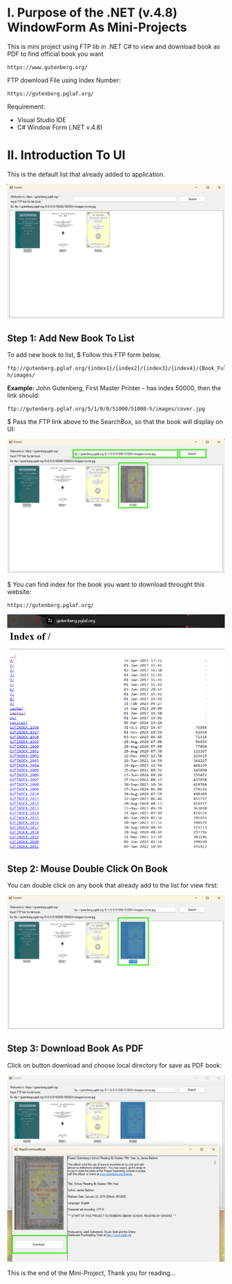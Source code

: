 # I. Purpose of the .NET (v.4.8) WindowForm As Mini-Projects

This is mini project using FTP lib in .NET C# to view and download book as PDF to find official book you want

	https://www.gutenberg.org/
 FTP download File using Index Number:
 
 	https://gutenberg.pglaf.org/
Requirement: 
- Visual Studio IDE
- C# Window Form (.NET v.4.8)

# II. Introduction To UI
This is the default list that already added to application.

![1.png : Intro to the UI for view and download book](https://github.com/BunlongCHEA/.NET_FTPDownloadBookFrom_Gutenberg/blob/master/Img_README/1.png)

## Step 1: Add New Book To List
To add new book to list, 
$ Follow this FTP form below, 
	
	ftp://gutenberg.pglaf.org/{index1}/{index2}/{index3}/{index4}/{Book_Full_Index}/{Book_Full_Index}-h/images/

**Example:** John Gutenberg, First Master Printer - has index 50000, then the link should:

	ftp://gutenberg.pglaf.org/5/1/0/0/51000/51000-h/images/cover.jpg

$ Pass the FTP link above to the SearchBox, so that the book will display on UI:

![2.png : Add new book with FTP link](https://github.com/BunlongCHEA/.NET_FTPDownloadBookFrom_Gutenberg/blob/master/Img_README/2.png)

$ You can find index for the book you want to download throught this website:
	
	https://gutenberg.pglaf.org/

![3.png : Gutenberg website with index download file](https://github.com/BunlongCHEA/.NET_FTPDownloadBookFrom_Gutenberg/blob/master/Img_README/3.png)

## Step 2: Mouse Double Click On Book
You can double click on any book that already add to the list for view first:

![4.png : DOUBLE Mouse click to view book file](https://github.com/BunlongCHEA/.NET_FTPDownloadBookFrom_Gutenberg/blob/master/Img_README/4.png)
## Step 3: Download Book As PDF
Click on button download and choose local directory for save as PDF book:

![5.png : Download book as PDF file](https://github.com/BunlongCHEA/.NET_FTPDownloadBookFrom_Gutenberg/blob/master/Img_README/5.png)

This is the end of the Mini-Project, Thank you for reading...

